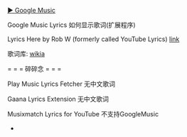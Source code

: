 
[▶️ Google Music](https://play.google.com/music)

Google Music Lyrics 如何显示歌词(扩展程序)

Lyrics Here by Rob W
(formerly called YouTube Lyrics) [link](https://chrome.google.com/webstore/detail/lyrics-here-by-rob-w/lifkpflabnobkgbjpcmocmgcajlecbcp)

歌词库: [wikia](http://lyrics.wikia.com/wiki/光良:天堂)

= = = 碎碎念 = = =

Play Music Lyrics Fetcher
无中文歌词

Gaana Lyrics Extension
无中文歌词

Musixmatch Lyrics for YouTube
不支持GoogleMusic


-
